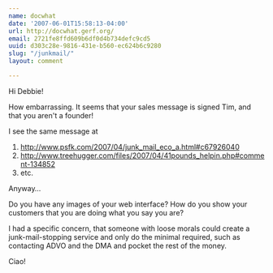 ```yaml
---
name: docwhat
date: '2007-06-01T15:58:13-04:00'
url: http://docwhat.gerf.org/
email: 2721fe8ffd609b6df0d4b734defc9cd5
uuid: d303c28e-9816-431e-b560-ec624b6c9280
slug: "/junkmail/"
layout: comment

---
```


Hi Debbie!

How embarrassing.  It seems that your sales message is signed Tim, and that you aren't a founder!

I see the same message at 
<ol>
  <li><a href="http://www.psfk.com/2007/04/junk_mail_eco_a.html#c67926040" rel="nofollow">http://www.psfk.com/2007/04/junk_mail_eco_a.html#c67926040</a></li>
  <li><a href="http://www.treehugger.com/files/2007/04/41pounds_helpin.php#comment-134852" rel="nofollow">http://www.treehugger.com/files/2007/04/41pounds_helpin.php#comment-134852</a></li>
  <li>etc.</li>
</ol>

Anyway&hellip;

Do you have any images of your web interface?  How do you show your customers that you are doing what you say you are?

I had a specific concern, that someone with loose morals could create a junk-mail-stopping service and only do the minimal required, such as contacting ADVO and the DMA and pocket the rest of the money.

Ciao!
